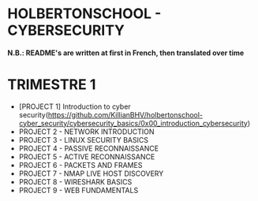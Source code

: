 # HOLBERTONSCHOOL - CYBERSECURITY
#### N.B.: README's are written at first in French, then translated over time


# TRIMESTRE 1
- [PROJECT 1] Introduction to cyber security(https://github.com/KillianBHV/holbertonschool-cyber_security/cybersecurity_basics/0x00_introduction_cybersecurity)
- PROJECT 2 - NETWORK INTRODUCTION
- PROJECT 3 - LINUX SECURITY BASICS
- PROJECT 4 - PASSIVE RECONNAISSANCE
- PROJECT 5 - ACTIVE RECONNAISSANCE
- PROJECT 6 - PACKETS AND FRAMES
- PROJECT 7 - NMAP LIVE HOST DISCOVERY
- PROJECT 8 - WIRESHARK BASICS
- PROJECT 9 - WEB FUNDAMENTALS
